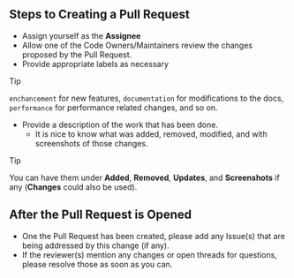 ## Steps to Creating a Pull Request
* Assign yourself as the **Assignee**
* Allow one of the Code Owners/Maintainers review the changes proposed by the Pull Request.
* Provide appropriate labels as necessary

> [!TIP]
> `enchancement` for new features, `documentation` for modifications to the docs, `performance` for performance related changes, and so on.

* Provide a description of the work that has been done.
    * It is nice to know what was added, removed, modified, and with screenshots of those changes.

> [!TIP]
> You can have them under **Added**, **Removed**, **Updates**, and **Screenshots** if any (**Changes** could also be used).

## After the Pull Request is Opened
* One the Pull Request has been created, please add any Issue(s) that are being addressed by this change (if any).
* If the reviewer(s) mention any changes or open threads for questions, please resolve those as soon as you can.